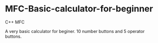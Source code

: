 # MFC-Basic-calculator-for-beginner
C++ MFC

A very basic calculator for beginer. 10 number buttons and 5 operator buttons.
